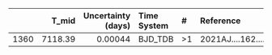|      |   T_mid |   Uncertainty (days) | Time System   | #   | Reference           |
|-----:|--------:|---------------------:|:--------------|:----|:--------------------|
| 1360 | 7118.39 |              0.00044 | BJD_TDB       | >1  | 2021AJ....162....7B |